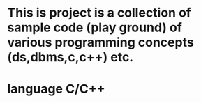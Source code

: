 # This is project is a collection of sample code (play ground) of various programming concepts (ds,dbms,c,c++) etc.
# language C/C++
 
